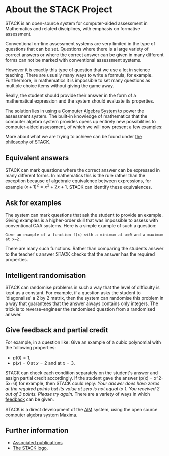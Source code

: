 # About the STACK Project

STACK is an open-source system for computer-aided assessment in Mathematics and related disciplines, with emphasis on formative assessment.

Conventional on-line assessment systems are very limited in the type of questions that can be set.
Questions where there is a large variety of correct answers or where the correct answer can be given in many different forms can not be marked with conventional assessment systems.

However it is exactly this type of question that we use a lot in science teaching. There are usually many ways to write a formula, for example.
Furthermore, in mathematics it is impossible to set many questions as multiple choice items without giving the game away.

Really, the student should provide their answer in the form of a mathematical expression and the system should evaluate its properties.

The solution lies in using a [Computer Algebra System](../CAS/) to power the assessment system.
The built-in knowledge of mathematics that the computer algebra system provides opens up entirely new possibilities to computer-aided assessment, of which we will now present a few examples:

More about what we are trying to achieve can be found under [the philosophy of STACK](The_philosophy_of_STACK.md).

## Equivalent answers ##

STACK can mark questions where the correct answer can be expressed in many different forms.
In mathematics this is the rule rather than the exception because of algebraic equivalence between expressions, for example $(x+1)^2 = x^2+2x+1$.
STACK can identify these equivalences.

## Ask for examples ##

The system can mark questions that ask the student to provide an example.
Giving examples is a higher-order skill that was impossible to assess with conventional CAA systems.
Here is a simple example of such a question:

    Give an example of a function f(x) with a minimum at x=0 and a maximum at x=2.

There are many such functions. Rather than comparing the students answer to the teacher's answer STACK checks that the answer has the required properties.

## Intelligent randomisation ##

STACK can randomise problems in such a way that the level of difficulty is kept as a constant.
For example, if a question asks the student to 'diagonalise' a 2 by 2 matrix, then the system can randomise this problem in a way that guarantees that the answer always contains only integers.
The trick is to reverse-engineer the randomised question from a randomised answer.

## Give feedback and partial credit ##

For example, in a question like:
Give an example of a cubic polynomial with the following properties:

* $p(0)=1$,
* $p(x)=0$ at $x=2$ and at $x=3$.

STACK can check each condition separately on the student's answer and assign partial credit accordingly.
If the student gave the answer \(p(x) = x^2-5x+6\) for example, then STACK could reply: _Your answer does have zeros at the required points but its value at zero is not equal to 1. You received 2 out of 3 points. Please try again._ 
There are a variety of ways in which [feedback](../Authoring/Feedback.md) can be given.

STACK is a direct development of the [AIM](../Related_projects/AIM.md) system, using the open source computer algebra system [Maxima](../CAS/Maxima.md).

## Further information  ##

* [Associated publications](Publications.md)
* [The STACK logo](Logo.md).
